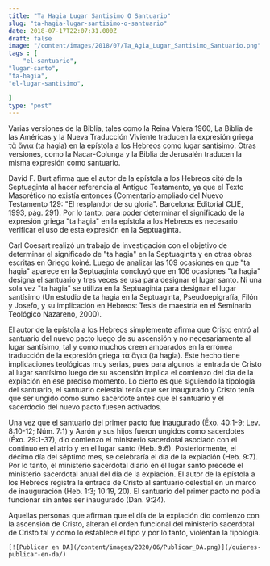 ```yaml
---
title: "Ta Hagia Lugar Santisimo O Santuario"
slug: "ta-hagia-lugar-santisimo-o-santuario"
date: 2018-07-17T22:07:31.000Z
draft: false
image: "/content/images/2018/07/Ta_Agia_Lugar_Santisimo_Santuario.png"
tags : [
    "el-santuario",
"lugar-santo",
"ta-hagia",
"el-lugar-santisimo",

]
type: "post"
---
```


   Varias versiones de la Biblia, tales como la Reina Valera 1960, La Biblia de las Américas y la Nueva Traducción Viviente traducen la expresión griega τὰ ἅγια (ta hagia) en la epístola a los Hebreos como lugar santísimo. Otras versiones, como la Nacar-Colunga y la Biblia de Jerusalén traducen la misma expresión como santuario.

 David F. Burt afirma que el autor de la epístola a los Hebreos citó de la Septuaginta al hacer referencia al Antiguo Testamento, ya que el Texto Masorético no existía entonces (Comentario ampliado del Nuevo Testamento 129: "El resplandor de su gloria". Barcelona: Editorial CLIE, 1993, pág. 291). Por lo tanto, para poder determinar el significado de la expresión griega "ta hagia" en la epístola a los Hebreos es necesario verificar el uso de esta expresión en la Septuaginta.

 Carl Coesart realizó un trabajo de investigación con el objetivo de determinar el significado de "ta hagia" en la Septuaginta y en otras obras escritas en Griego koiné. Luego de analizar las 109 ocasiones en que "ta hagia" aparece en la Septuaginta concluyó que en 106 ocasiones "ta hagia" designa el santuario y tres veces se usa para designar el lugar santo. Ni una sola vez "ta hagia" se utiliza en la Septuaginta para designar el lugar santísimo (Un estudio de ta hagia en la Septuaginta, Pseudoepigrafía, Filón y Josefo, y su implicación en Hebreos: Tesis de maestría en el Seminario Teológico Nazareno, 2000).

 El autor de la epístola a los Hebreos simplemente afirma que Cristo entró al santuario del nuevo pacto luego de su ascensión y no necesariamente al lugar santísimo, tal y como muchos creen amparados en la errónea traducción de la expresión griega τὰ ἅγια (ta hagia). Este hecho tiene implicaciones teológicas muy serias, pues para algunos la entrada de Cristo al lugar santísimo luego de su ascensión implica el comienzo del día de la expiación en ese preciso momento. Lo cierto es que siguiendo la tipología del santuario, el santuario celestial tenía que ser inaugurado y Cristo tenía que ser ungido como sumo sacerdote antes que el santuario y el sacerdocio del nuevo pacto fuesen activados.

 Una vez que el santuario del primer pacto fue inaugurado (Éxo. 40:1-9; Lev. 8:10-12; Núm. 7:1) y Aarón y sus hijos fueron ungidos como sacerdotes (Éxo. 29:1-37), dio comienzo el ministerio sacerdotal asociado con el continuo en el atrio y en el lugar santo (Heb. 9:6). Posteriormente, el décimo día del séptimo mes, se celebraría el día de la expiación (Heb. 9:7). Por lo tanto, el ministerio sacerdotal diario en el lugar santo precede el ministerio sacerdotal anual del día de la expiación. El autor de la epístola a los Hebreos registra la entrada de Cristo al santuario celestial en un marco de inauguración (Heb. 1:3; 10:19, 20). El santuario del primer pacto no podía funcionar sin antes ser inaugurado (Dan. 9:24).

 Aquellas personas que afirman que el día de la expiación dio comienzo con la ascensión de Cristo, alteran el orden funcional del ministerio sacerdotal de Cristo tal y como lo establece el tipo y por lo tanto, violentan la tipología.

    [![Publicar en DA](/content/images/2020/06/Publicar_DA.png)](/quieres-publicar-en-da/) 